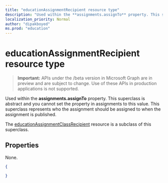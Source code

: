 ```yaml
---
title: "educationAssignmentRecipient resource type"
description: "Used within the **assignments.assignTo** property. This superclass is abstract and you cannot"
localization_priority: Normal
author: "dipakboyed"
ms.prod: "education"
---
```


# educationAssignmentRecipient resource type

> **Important:** APIs under the /beta version in Microsoft Graph are in preview and are subject to change. Use of these APIs in production applications is not supported.

Used within the **assignments.assignTo** property. This superclass is abstract and you cannot
set the property in assignments to this value. This superclass represents who the
assignment should be assigned to when the assignment is published.


The [educationAssignmentClassRecipient](educationassignmentclassrecipient.md) resource is a subclass of this superclass.

## Properties
None.

<!-- {
  "blockType": "resource",
  "optionalProperties": [

  ],
  "@odata.type": "microsoft.graph.educationAssignmentRecipient"
}-->

```json
{

}

```


<!-- uuid: 8fcb5dbc-d5aa-4681-8e31-b001d5168d79
2015-10-25 14:57:30 UTC -->
<!-- {
  "type": "#page.annotation",
  "description": "educationAssignmentRecipient resource",
  "keywords": "",
  "section": "documentation",
  "tocPath": ""
}-->
